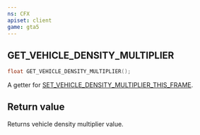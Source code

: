 ```yaml
---
ns: CFX
apiset: client
game: gta5
---
```

## GET_VEHICLE_DENSITY_MULTIPLIER

```c
float GET_VEHICLE_DENSITY_MULTIPLIER();
```

A getter for [SET_VEHICLE_DENSITY_MULTIPLIER_THIS_FRAME](#_0x245A6883D966D537).

## Return value
Returns vehicle density multiplier value.
